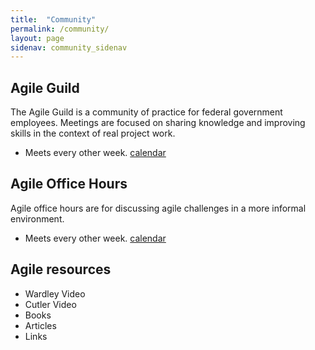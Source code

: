 ```yaml
---
title:  "Community"
permalink: /community/
layout: page
sidenav: community_sidenav
---
```


## Agile Guild

The Agile Guild is a community of practice for federal government employees. Meetings are focused on
sharing knowledge and improving skills
in the context of real project work.

* Meets every other week. [calendar]()

## Agile Office Hours

Agile office hours are for discussing agile challenges
in a more informal environment.

* Meets every other week. [calendar]()

## Agile resources

* Wardley Video
* Cutler Video
* Books
* Articles
* Links
